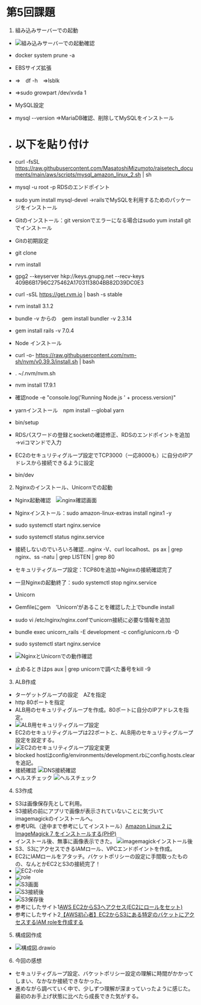 # 第5回課題
1. 組み込みサーバーでの起動
- ![組み込みサーバーでの起動確認](組み込みサーバーでの起動確認.png)
- docker system prune -a

- EBSサイズ拡張　
- ⇒　df -h　⇒lsblk 
- ⇒sudo growpart /dev/xvda 1

- MySQL設定
- mysql --version ⇒MariaDB確認、削除してMySQLをインストール
- # 以下を貼り付け
- curl -fsSL https://raw.githubusercontent.com/MasatoshiMizumoto/raisetech_documents/main/aws/scripts/mysql_amazon_linux_2.sh | sh
- mysql -u root -p RDSのエンドポイント
- sudo yum install mysql-devel →railsでMySQLを利用するためのパッケージをインストール
 
- Gitのインストール：git versionでエラーになる場合はsudo yum install gitでインストール
- Gitの初期設定
- git clone
- rvm install
- gpg2 --keyserver hkp://keys.gnupg.net --recv-keys 409B6B1796C275462A1703113804BB82D39DC0E3
- curl -sSL https://get.rvm.io | bash -s stable
- rvm install 3.1.2
- bundle -v からの　gem install bundler -v  2.3.14
- gem install rails -v 7.0.4

- Node インストール
- curl -o- https://raw.githubusercontent.com/nvm-sh/nvm/v0.39.3/install.sh | bash
- . ~/.nvm/nvm.sh
- nvm install 17.9.1
- 確認node -e "console.log('Running Node.js ' + process.version)"
- yarnインストール　npm install --global yarn
- bin/setup
- RDSパスワードの登録とsocketの確認修正、RDSのエンドポイントを追加→viコマンドで入力
- EC2のセキュリティグループ設定でTCP3000（一応8000も）に自分のIPアドレスから接続できるように設定
- bin/dev

2. Nginxのインストール、Unicornでの起動
- Nginx起動確認　![nginx確認画面](nginx確認画面.png)
- Nginxインストール：sudo amazon-linux-extras install nginx1 -y
- sudo systemctl start nginx.service
- sudo systemctl status nginx.service
- 接続しないのでいろいろ確認…nginx -V、curl localhost、ps ax | grep nginx、ss -natu | grep LISTEN | grep 80
- セキュリティグループ設定：TCP80を追加→Nginxの接続確認完了
- 一旦Nginxの起動終了：sudo systemctl stop nginx.service

- Unicorn
- Gemfileにgem　’Unicorn’があることを確認した上でbundle install
- sudo vi /etc/nginx/nginx.confでunicorn接続に必要な情報を追加
- bundle exec unicorn_rails -E development -c config/unicorn.rb -D
- sudo systemctl start nginx.service
- ![NginxとUnicornでの動作確認](NginxとUnicornでの動作確認.png)
- 止めるときはps aux | grep unicornで調べた番号をkill -9

3. ALB作成
- ターゲットグループの設定　AZを指定
- http 80ポートを指定
- ALB用のセキュリティグループを作成。80ポートに自分のIPアドレスを指定。
- ![ALB用セキュリティグループ設定](ALB用セキュリティグループ設定での動作確認.png)
- EC2のセキュリティグループは22ポートと、ALB用のセキュリティグループ設定を設定する。
- ![EC2のセキュリティグループ設定変更](EC2のセキュリティグループ設定変更.png)
- blocked hostはconfig/environments/development.rbにconfig.hosts.clearを追記。
- 接続確認 ![DNS接続確認](DNS接続確認.png)
- ヘルスチェック ![ヘルスチェック](ヘルスチェック.png)

4. S3作成
- S3は画像保存先として利用。
- S3接続の前にアプリで画像が表示されていないことに気づいてimagemagickのインストールへ。
- 参考URL（途中まで参考にしてインストール）[Amazon Linux 2 に ImageMagick 7 をインストールする(PHP)](https://qiita.com/qwe001/items/110bc0a12d56052aeb01)
- インストール後、無事に画像表示できた。 ![imagemagickインストール後](imagemagickインストール後.png)
- S3、S3にアクセスできるIAMロール、VPCエンドポイントを作成。
- EC2にIAMロールをアタッチ。バケットポリシーの設定に手間取ったものの、なんとかEC2とS3の接続完了！
- ![EC2-role](EC2-role.png)
- ![role](role.png)
- ![S3画面](S3画面.png)
- ![S3接続後](S3接続後.png)
- ![S3保存後](S3保存後.png)
- 参考にしたサイト1[AWS EC2からS3へアクセス(EC2にロールをセット)](https://itsakura.com/aws-ec2-s3-role)
- 参考にしたサイト2[【AWS初心者】EC2からS3にある特定のバケットにアクセスするIAM roleを作成する](https://qiita.com/komazawa/items/988c346274666023d9dd)

5. 構成図作成
- ![構成図.drawio](構成図.drawio.png)

6. 今回の感想
- セキュリティグループ設定、バケットポリシー設定の理解に時間がかかってしまい、なかなか接続できなかった。
- 進めながら調べていく中で、少しずつ理解が深まっていったように感じた。最初のお手上げ状態に比べたら成長できた気がする。